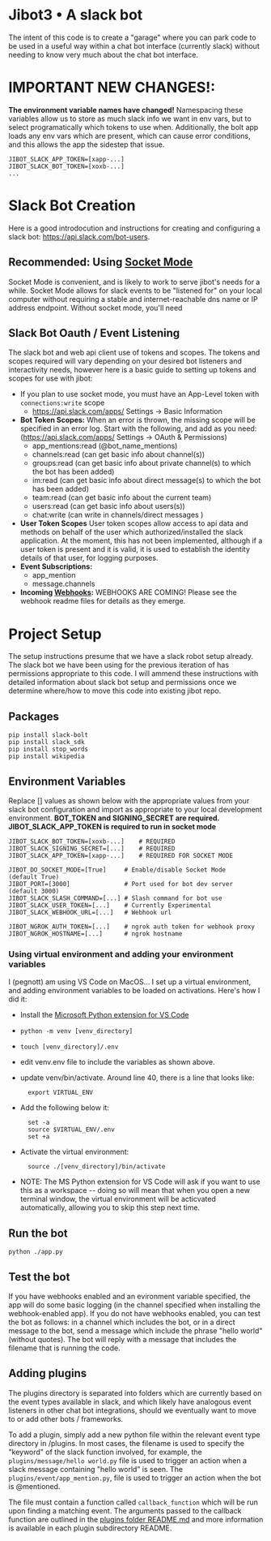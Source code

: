 # Jibot3 • A slack bot
The intent of this code is to create a "garage" where you can park code to be used in a useful way within a chat bot interface (currently slack) without needing to know very much about the chat bot interface.

# **IMPORTANT NEW CHANGES!**:
**The environment variable names have changed!** Namespacing these variables allow us to store as much slack info we want in env vars, but to  select programatically which tokens to use when. Additionally, the bolt app loads any env vars which are present, which can cause error conditions, and this allows the app the sidestep that issue.

	JIBOT_SLACK_APP_TOKEN=[xapp-...]
	JIBOT_SLACK_BOT_TOKEN=[xoxb-...]
	...

# Slack Bot Creation
Here is a good introdocution and instructions for creating and configuring a slack bot: https://api.slack.com/bot-users.

## Recommended: Using [Socket Mode](https://app.slack.com/app-settings/T01LN1N5H60/A01LUFAPUFK/socket-mode)
Socket Mode is convenient, and is likely to work to serve jibot's needs for a while. Socket Mode allows for slack events to be "listened for" on your local computer without requiring a stable and internet-reachable dns name or IP address endpoint. Without socket mode, you'll need

## Slack Bot Oauth / Event Listening
The slack bot and web api client use of tokens and scopes. The tokens and scopes required will vary depending on your desired bot listeners and interactivity needs, however here is a basic guide to setting up tokens and scopes for use with jibot:

* If you plan to use socket mode, you must have an App-Level token with `connections:write` scope
	* https://api.slack.com/apps/ Settings -> Basic Information
* **Bot Token Scopes:** When an error is thrown, the missing scope will be specified in an error log. Start with the following, and add as you need: (https://api.slack.com/apps/ Settings -> OAuth & Permissions)
	* app_mentions:read (@bot_name_mentions)
	* channels:read (can get basic info about channel(s))
	* groups:read (can get basic info about private channel(s) to which the bot has been added)
	* im:read (can get basic info about direct message(s) to which the bot has been added)
	* team:read (can get basic info about the current team)
	* users:read (can get basic info about users(s))
	* chat:write (can write in channels/direct messages )
* **User Token Scopes** User token scopes allow access to api data and methods on behalf of the user which authorized/installed the slack application. At the moment, this has not been implemented, although if a user token is present and it is valid, it is used to establish the identity details of that user, for logging purposes.
* **Event Subscriptions:**
	* app_mention
	* message.channels
* **Incoming [Webhooks](https://api.slack.com/messaging/webhooks):**
WEBHOOKS ARE COMING! Please see the webhook readme files for details as they emerge.

# Project Setup
The setup instructions presume that we have a slack robot setup already. The slack bot we have been using for the previous iteration of has permissions appropriate to this code. I will ammend these instructions with detailed information about slack bot setup and permissions once we determine where/how to move this code into existing jibot repo.

## Packages
	pip install slack-bolt
	pip install slack_sdk
	pip install stop_words
	pip install wikipedia

## Environment Variables
Replace [] values as shown below with the appropriate values from your slack bot configuration and import as appropriate to your local development environment. **BOT_TOKEN and SIGNING_SECRET are required. JIBOT_SLACK_APP_TOKEN is required to run in socket mode**

	JIBOT_SLACK_BOT_TOKEN=[xoxb-...]	# REQUIRED
	JIBOT_SLACK_SIGNING_SECRET=[...]	# REQUIRED
	JIBOT_SLACK_APP_TOKEN=[xapp-...]	# REQUIRED FOR SOCKET MODE

	JIBOT_DO_SOCKET_MODE=[True]		# Enable/disable Socket Mode	(default True)
	JIBOT_PORT=[3000]				# Port used for bot dev server	(default 3000)
	JIBOT_SLACK_SLASH_COMMAND=[...]	# Slash command for bot use
	JIBOT_SLACK_USER_TOKEN=[...]	# Currently Experimental
	JIBOT_SLACK_WEBHOOK_URL=[...]	# Webhook url

	JIBOT_NGROK_AUTH_TOKEN=[...]	# ngrok auth token for webhook proxy
	JIBOT_NGROK_HOSTNAME=[...]		# ngrok hostname

### Using virtual environment and adding your environment variables
I (pegnott) am using VS Code on  MacOS...  I set up a virtual environment, and adding environment variables to be loaded on activations. Here's how I did it:
* Install the [Microsoft Python extension for VS Code](https://marketplace.visualstudio.com/items?itemName=ms-python.python)
* `python -m venv [venv_directory]`
* `touch [venv_directory]/.env`
* edit venv.env file to include the variables as shown above.
* update venv/bin/activate.  Around line 40, there is a line that looks like:

		export VIRTUAL_ENV

* Add the following below it:

		set -a
		source $VIRTUAL_ENV/.env
		set +a

* Activate the virtual environment:

		source ./[venv_directory]/bin/activate

* NOTE: The MS Python extension for VS Code will ask if you want to use this as a workspace -- doing so will mean that when you open a new terminal window, the virtual environment will be acticvated automatically, allowing you to skip this step next time.

## Run the bot
	python ./app.py

## Test the bot
If you have webhooks enabled and an evironment variable specified, the app will do some basic logging (in the channel specified when installing the webhook-enabled app). If you do not have webhooks enabled, you can test the bot as follows: in a channel which includes the bot, or in a direct message to the bot, send a message which include the phrase "hello world" (without quotes). The bot will reply with a message that includes the filename that is running the code.

## Adding plugins

The plugins directory is separated into folders which are currently based on the event types available in slack, and which likely have analogous event listeners in other chat bot integrations, should we eventually want to move to or add other bots / frameworks.

To add a plugin, simply add a new python file within the relevant event type directory in /plugins. In most cases, the filename is used to specify the "keyword" of the slack function involved, for example, the  `plugins/message/hello world.py` file is used to trigger an action when a slack message containing "hello world" is seen. The  `plugins/event/app_mention.py`, file is used to trigger an action when the bot is @mentioned.

The file must contain a function called `callback_function` which will be run upon finding a matching event. The arguments passed to the callback function are outlined in the [plugins folder README.md](https://github.com/Joi/jibot3/blob/main/plugins/README.md) and more information is available in each plugin subdirectory README.